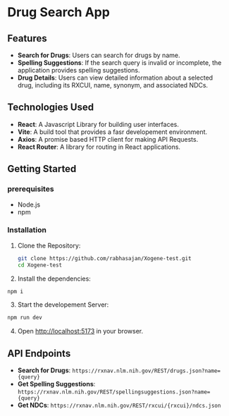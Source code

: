 # Drug Search App

## Features
- **Search for Drugs**: Users can search for drugs by name.
- **Spelling Suggestions**: If the search query is invalid or incomplete, the application provides spelling suggestions.
- **Drug Details**: Users can view detailed information about  a selected drug, including its RXCUI, name, synonym, and associated  NDCs.

## Technologies Used
- **React**: A Javascript Library for building user interfaces.
- **Vite**: A build tool that provides a fasr developement environment.
- **Axios**: A promise based HTTP client for making API Requests.
- **React Router**: A library for routing in React applications.

## Getting Started

### prerequisites
- Node.js
- npm

### Installation

1. Clone the Repository:
    ```bash
    git clone https://github.com/rabhasajan/Xogene-test.git
    cd Xogene-test
    ```
2. Install the dependencies:
```bash
npm i
```
3. Start the developement Server:
```bash
npm run dev
```
4. Open [http://localhost:5173](http://localhost:5173) in your browser.

## API Endpoints
- **Search for Drugs**: `https://rxnav.nlm.nih.gov/REST/drugs.json?name={query}`
- **Get Spelling Suggestions**: `https://rxnav.nlm.nih.gov/REST/spellingsuggestions.json?name={query}`
- **Get NDCs**: `https://rxnav.nlm.nih.gov/REST/rxcui/{rxcui}/ndcs.json`